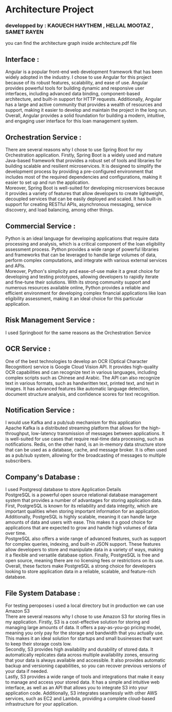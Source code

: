 # Architecture Project
### developped by :  KAOUECH HAYTHEM , HELLAL MOOTAZ , SAMET RAYEN
you can find the architecture graph inside architecture.pdf file
## Interface : <br> 
Angular is a popular front-end web development framework that has been widely adopted in the industry. I chose to use Angular for this project because of its robust features, scalability, and ease of use. Angular provides powerful tools for building dynamic and responsive user interfaces, including advanced data binding, component-based architecture, and built-in support for HTTP requests. Additionally, Angular has a large and active community that provides a wealth of resources and support, making it easier to develop and maintain the project in the long run. Overall, Angular provides a solid foundation for building a modern, intuitive, and engaging user interface for this loan management system.

## Orchestration Service : <br>
There are several reasons why I chose to use Spring Boot for my Orchestration application. Firstly, Spring Boot is a widely used and mature Java-based framework that provides a robust set of tools and libraries for building scalable and resilient microservices. It is designed to simplify the development process by providing a pre-configured environment that includes most of the required dependencies and configurations, making it easier to set up and run the application.
<br>
Moreover, Spring Boot is well-suited for developing microservices because it provides a variety of features that allow developers to create lightweight, decoupled services that can be easily deployed and scaled. It has built-in support for creating RESTful APIs, asynchronous messaging, service discovery, and load balancing, among other things.

## Commercial Service : <br> 
Python is an ideal language for developing applications that require data processing and analysis, which is a critical component of the loan eligibility assessment process. Python provides a wide range of powerful libraries and frameworks that can be leveraged to handle large volumes of data, perform complex computations, and integrate with various external services and APIs.
<br> Moreover, Python's simplicity and ease-of-use make it a great choice for developing and testing prototypes, allowing developers to rapidly iterate and fine-tune their solutions. With its strong community support and numerous resources available online, Python provides a reliable and efficient environment for developing complex financial applications like loan eligibility assessment, making it an ideal choice for this particular application.

## Risk Management Service : <br>
I used Springboot for the same reasons as the Orchestration Service

## OCR Service : <br>
One of the best technologies to develop an OCR (Optical Character Recognition) service is Google Cloud Vision API. It provides high-quality OCR capabilities and can recognize text in various languages, including complex scripts such as Chinese and Arabic. The API can also recognize text in various formats, such as handwritten text, printed text, and text in images. It has advanced features like automatic language detection, document structure analysis, and confidence scores for text recognition. 

## Notification Service : <br> 
I would use Kafka and a pub/sub mechanism for this application <br> 
Apache Kafka is a distributed streaming platform that allows for the high-throughput, low-latency transmission of messages between applications. It is well-suited for use cases that require real-time data processing, such as notifications. Redis, on the other hand, is an in-memory data structure store that can be used as a database, cache, and message broker. It is often used as a pub/sub system, allowing for the broadcasting of messages to multiple subscribers.

## Company's Database : <br> 
I used Postgresql database to store Application Details <br>
PostgreSQL is a powerful open source relational database management system that provides a number of advantages for storing application data. First, PostgreSQL is known for its reliability and data integrity, which are important qualities when storing important information for an application. Additionally, PostgreSQL is highly scalable, meaning it can handle large amounts of data and users with ease. This makes it a good choice for applications that are expected to grow and handle high volumes of data over time.
<br>
PostgreSQL also offers a wide range of advanced features, such as support for complex queries, indexing, and built-in JSON support. These features allow developers to store and manipulate data in a variety of ways, making it a flexible and versatile database option. Finally, PostgreSQL is free and open source, meaning there are no licensing fees or restrictions on its use. Overall, these factors make PostgreSQL a strong choice for developers looking to store application data in a reliable, scalable, and feature-rich database.

## File System Database : <br>
For testing peroposes i used a local directory but in production we can use Amazon S3 <br>
There are several reasons why I chose to use Amazon S3 for storing files in my application. Firstly, S3 is a cost-effective solution for storing and managing large amounts of data. It offers a pay-as-you-go pricing model, meaning you only pay for the storage and bandwidth that you actually use. This makes it an ideal solution for startups and small businesses that want to keep their storage costs low.
<br>
Secondly, S3 provides high availability and durability of stored data. It automatically replicates data across multiple availability zones, ensuring that your data is always available and accessible. It also provides automatic backup and versioning capabilities, so you can recover previous versions of your data if needed.
<br>
Lastly, S3 provides a wide range of tools and integrations that make it easy to manage and access your stored data. It has a simple and intuitive web interface, as well as an API that allows you to integrate S3 into your application code. Additionally, S3 integrates seamlessly with other AWS services, such as EC2 and Lambda, providing a complete cloud-based infrastructure for your application.

